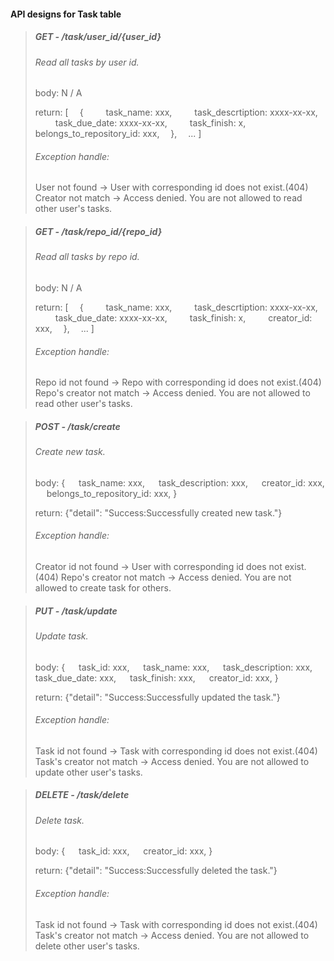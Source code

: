 #### API designs for Task table
   
>##### GET - /task/user_id/{user_id}
>###### Read all tasks by user id.
>body: N / A  
>
>return: [
>&emsp;{
>&emsp;&emsp; task_name: xxx,
>&emsp;&emsp; task_descrtiption: xxxx-xx-xx,
>&emsp;&emsp; task_due_date: xxxx-xx-xx,
>&emsp;&emsp; task_finish: x,
>&emsp;&emsp; belongs_to_repository_id: xxx,
>&emsp;},
>&emsp;...
>]
>###### Exception handle:
>User not found -> User with corresponding id does not exist.(404)
>Creator not match -> Access denied. You are not allowed to read other user's tasks.

>##### GET - /task/repo_id/{repo_id}
>###### Read all tasks by repo id.
>body: N / A  
>
>return: [
>&emsp;{
>&emsp;&emsp; task_name: xxx,
>&emsp;&emsp; task_descrtiption: xxxx-xx-xx,
>&emsp;&emsp; task_due_date: xxxx-xx-xx,
>&emsp;&emsp; task_finish: x,
>&emsp;&emsp; creator_id: xxx,
>&emsp;},
>&emsp;...
>]
>###### Exception handle:
>Repo id not found -> Repo with corresponding id does not exist.(404)
>Repo's creator not match -> Access denied. You are not allowed to read other user's tasks.


>##### POST - /task/create
>###### Create new task.
>body: {
>&emsp; task_name: xxx,
>&emsp; task_description: xxx,
>&emsp; creator_id: xxx,
>&emsp; belongs_to_repository_id: xxx,
>}
>
>return: {"detail": "Success:Successfully created new task."}
>
>###### Exception handle:
>Creator id not found -> User with corresponding id does not exist.(404)
>Repo's creator not match -> Access denied. You are not allowed to create task for others.

>##### PUT - /task/update
>###### Update task.
>body: {
>&emsp; task_id: xxx,
>&emsp; task_name: xxx,
>&emsp; task_description: xxx,
>&emsp; task_due_date: xxx,
>&emsp; task_finish: xxx,
>&emsp; creator_id: xxx,
>}
>
>return: {"detail": "Success:Successfully updated the task."}
>
>###### Exception handle:
>Task id not found -> Task with corresponding id does not exist.(404)
>Task's creator not match -> Access denied. You are not allowed to update other user's tasks.

>##### DELETE - /task/delete
>###### Delete task.
>body: {
>&emsp; task_id: xxx,
>&emsp; creator_id: xxx,
>}
>
>return: {"detail": "Success:Successfully deleted the task."}
>
>###### Exception handle:
>Task id not found -> Task with corresponding id does not exist.(404)
>Task's creator not match -> Access denied. You are not allowed to delete other user's tasks.